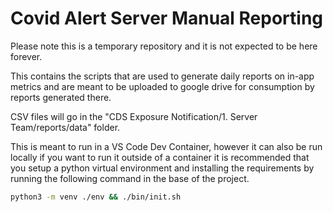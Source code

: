# Covid Alert Server Manual Reporting

Please note this is a temporary repository and it is not expected to be here forever. 

This contains the scripts that are used to generate daily reports on in-app metrics and are meant to be uploaded to google drive for consumption by reports generated there. 

CSV files will go in the "CDS Exposure Notification/1. Server Team/reports/data" folder.

This is meant to run in a VS Code Dev Container, however it can also be run locally if you want to run it outside of a container it is recommended that you setup a python virtual environment and installing the requirements by running the following command in the base of the project.

```sh
python3 -m venv ./env && ./bin/init.sh
```




